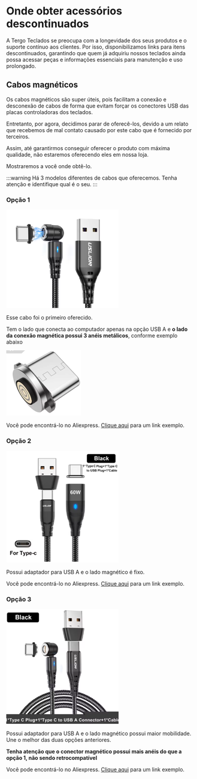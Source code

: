 # Onde obter acessórios descontinuados

A Tergo Teclados se preocupa com a longevidade dos seus produtos e o suporte contínuo aos clientes. Por isso, disponibilizamos links para itens descontinuados, garantindo que quem já adquiriu nossos teclados ainda possa acessar peças e informações essenciais para manutenção e uso prolongado.

## Cabos magnéticos

Os cabos magnéticos são super úteis, pois facilitam a conexão e desconexão de cabos de forma que evitam forçar os conectores USB das placas controladoras dos teclados.

Entretanto, por agora, decidimos parar de oferecê-los, devido a um relato que recebemos de mal contato causado por este cabo que é fornecido por terceiros.

Assim, até garantirmos conseguir oferecer o produto com máxima qualidade, não estaremos oferecendo eles em nossa loja.

Mostraremos a você onde obtê-lo.

:::warning
Há 3 modelos diferentes de cabos que oferecemos. Tenha atenção e identifique qual é o seu.
:::

### Opção 1

<img src="/img/exemplo-cabo-magnetico-1.png" alt="Exemplo" width="300" />

Esse cabo foi o primeiro oferecido.

Tem o lado que conecta ao computador apenas na opção USB A e **o lado da conexão magnética possui 3 anéis metálicos**, conforme exemplo abaixo

<img src="/img/exemplo-cabo-magnetico-1-1.png" alt="Exemplo" width="200" />

Você pode encontrá-lo no Aliexpress. [Clique aqui](https://pt.aliexpress.com/item/1005005325764969.html?spm=a2g0o.order_list.order_list_main.66.27ebcaa4cosEmh&gatewayAdapt=glo2bra) para um link exemplo.

### Opção 2

<img src="/img/exemplo-cabo-magnetico-2.png" alt="Exemplo" width="300" />
<!-- ![alt text](image.png) -->

Possui adaptador para USB A e o lado magnético é fixo.

Você pode encontrá-lo no Aliexpress. [Clique aqui](https://pt.aliexpress.com/item/1005004063794606.html?spm=a2g0o.order_list.order_list_main.51.27ebcaa4cosEmh&gatewayAdapt=glo2bra) para um link exemplo.

### Opção 3

<img src="/img/exemplo-cabo-magnetico-3.png" alt="Exemplo" width="300" />

Possui adaptador para USB A e o lado magnético possui maior mobilidade. Une o melhor das duas opções anteriores.

**Tenha atenção que o conector magnético possui mais anéis do que a opção 1, não sendo retrocompatível**

Você pode encontrá-lo no Aliexpress. [Clique aqui](https://pt.aliexpress.com/item/1005005854668026.html?spm=a2g0o.order_list.order_list_main.21.27ebcaa4cosEmh&gatewayAdapt=glo2bra) para um link exemplo.
